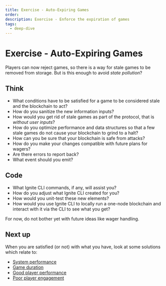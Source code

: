 ```yaml
---
title: Exercise - Auto-Expiring Games
order:
description: Exercise - Enforce the expiration of games
tags: 
  - deep-dive
---
```


# Exercise - Auto-Expiring Games

Players can now reject games, so there is a way for stale games to be removed from storage. But is this enough to avoid _state pollution_?

## Think

* What conditions have to be satisfied for a game to be considered stale and the blockchain to act?
* How do you sanitize the new information inputs?
* How would you get rid of stale games as part of the protocol, that is _without user inputs_?
* How do you optimize performance and data structures so that a few stale games do not cause your blockchain to grind to a halt?
* How can you be sure that your blockchain is safe from attacks?
* How do you make your changes compatible with future plans for wagers?
* Are there errors to report back?
* What event should you emit?

## Code

* What Ignite CLI commands, if any, will assist you?
* How do you adjust what Ignite CLI created for you?
* How would you unit-test these new elements?
* How would you use Ignite CLI to locally run a one-node blockchain and interact with it via the CLI to see what you get?

For now, do not bother yet with future ideas like wager handling.

## Next up

When you are satisfied (or not) with what you have, look at some solutions which relate to:

* [System performance](../3-my-own-chain/game-fifo.md)
* [Game duration](../3-my-own-chain/game-deadline.md)
* [Good player performance](../3-my-own-chain/game-winner.md)
* [Poor player engagement](../3-my-own-chain/game-forfeit.md)
